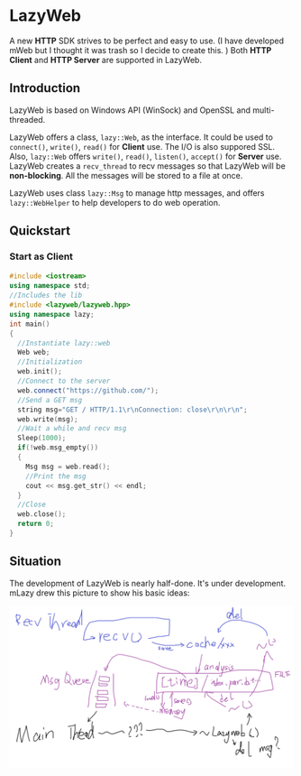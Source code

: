 # LazyWeb
A new **HTTP** SDK strives to be perfect and easy to use. (I have developed mWeb but I thought it was trash so I decide to create this. ) Both **HTTP Client** and **HTTP Server** are supported in LazyWeb.

## Introduction
LazyWeb is based on Windows API (WinSock) and OpenSSL and multi-threaded.

LazyWeb offers a class, `lazy::Web`, as the interface. It could be used to `connect()`, `write()`, `read()` for **Client** use. The I/O is also suppored SSL. Also, `lazy::Web` offers `write()`, `read()`, `listen()`, `accept()` for **Server** use. LazyWeb creates a `recv_thread` to recv messages so that LazyWeb will be **non-blocking**. All the messages will be stored to a file at once.

LazyWeb uses class `lazy::Msg` to manage http messages, and offers `lazy::WebHelper` to help developers to do web operation.

## Quickstart

### Start as Client

```cpp
#include <iostream>
using namespace std;
//Includes the lib
#include <lazyweb/lazyweb.hpp>
using namespace lazy;
int main()
{
  //Instantiate lazy::web
  Web web;
  //Initialization
  web.init();
  //Connect to the server
  web.connect("https://github.com/");
  //Send a GET msg
  string msg="GET / HTTP/1.1\r\nConnection: close\r\n\r\n";
  web.write(msg);
  //Wait a while and recv msg
  Sleep(1000);
  if(!web.msg_empty())
  {
    Msg msg = web.read();
    //Print the msg
    cout << msg.get_str() << endl;
  }
  //Close
  web.close();
  return 0;
}
```

## Situation
The development of LazyWeb is nearly half-done. It's under development. mLazy drew this picture to show his basic ideas:

![basic idea](basic_idea.png)
